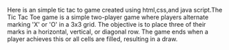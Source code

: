 Here is an simple tic tac to game created using html,css,and java script.The Tic Tac Toe game is a simple two-player game where players alternate marking 'X' or 'O' in a 3x3 grid. The objective is to place three of their marks in a horizontal, vertical, or diagonal row. The game ends when a player achieves this or all cells are filled, resulting in a draw.
